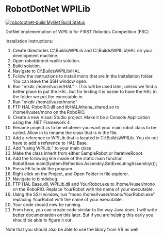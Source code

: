 # RobotDotNet WPILib
<a href="https://www.myget.org/"><img src="https://www.myget.org/BuildSource/Badge/robotdotnet-build?identifier=48b0fb66-4701-429a-b76e-bae9c28bbef7" alt="robotdotnet-build MyGet Build Status" /></a>

DotNet implementation of WPILib for FIRST Robotics Competition (FRC)

Installation Instructions:

1. Create directories C:\Builds\WPILib and C:\Builds\WPILib\HAL on your development machine.
2. Open robotdotnet-wpilib solution.
3. Build solution.
4. Navigate to C:\Builds\WPILib\HAL
5. Follow the instructions to install mono that are in the Installation folder. You can leave the SSH window open.
6. Run "mkdir /home/lvuser/HAL" - This will be used later, unless we find a better place to put the HAL. but for testing it is easier to have the HAL in the folder we put the executable in.
7. Run "mkdir /home/lvuser/mono"
8. FTP HAL-RoboRIO.dll and libHALAthena_shared.so to /home/lvuser/mono on the RoboRIO.
9. Create a new Visual Studio project. Make it be a Console Application using the .NET Framework 4.
10. Rename project.cs to be whatever you want your main robot class to be called. Allow in to rename the class that is in the file.
11. Add a reference to WPILib that is located in C:\Builds\WPILib. You do not have to add a reference to HAL-Base.
12. Add "using WPILib;" to your main class
13. Make the class inherit from either SampleRobot or IterativeRobot.
14. Add the following line inside of the static main function
  RobotBase.main(System.Reflection.Assembly.GetExecutingAssembly());
15. Press F6 to build the program.
16. Right click on the Project, and Open Folder in file explorer.
17. Navigate to bin\debug.
18. FTP HAL-Base.dll, WPILib.dll and YourRobot.exe to /home/lvuser/mono on the RoboRIO. Replace YourRobot with the name of your executable.
19. Using the SSH window, run "mono /home/lvuser/mono/YourRobot.exe" replacing YourRobot with the name of your executable.
20. Your code should now be running. 
21. From here, you can create code similar to the way Java does. I will write better documentation on this later. But if you are helping this early you should be able to figure it out.


Note that you should also be able to use the libary from VB as well. 
